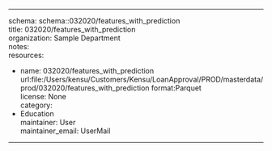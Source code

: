 


---  
schema: schema::032020/features_with_prediction  
title: 032020/features_with_prediction  
organization: Sample Department  
notes:   
resources:  
- name: 032020/features_with_prediction 
 url:file:/Users/kensu/Customers/Kensu/LoanApproval/PROD/masterdata/prod/032020/features_with_prediction 
 format:Parquet  
license: None  
category:
 - Education  
maintainer: User  
maintainer_email: UserMail  
---
